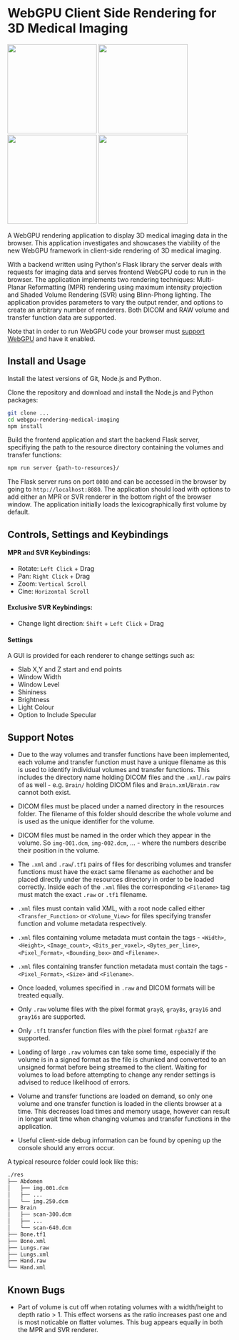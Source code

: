 # WebGPU Client Side Rendering for 3D Medical Imaging

<div style='display: inline-block'>
  <img src="https://i.postimg.cc/HLhYRQLd/Screenshot-2022-08-24-at-21-24-05.png" width="200"/>
  <img src="https://i.ibb.co/CbspjwV/Screenshot-2022-08-24-at-09-14-34.png" width="200"/>
  <img src="https://i.ibb.co/KbwjjGk/Screenshot-2022-08-24-at-21-56-03.png" width="200"/>
  <img src="https://i.ibb.co/k3PWwv6/Screenshot-2022-08-24-at-22-10-15.png" width="200"/>
</div>

A WebGPU rendering application to display 3D medical imaging data in the browser. This application investigates and showcases the viability of the new WebGPU framework in client-side rendering of 3D medical imaging.

With a backend written using Python's Flask library the server deals with requests for imaging data and serves frontend WebGPU code to run in the browser. The application implements two rendering techniques: Multi-Planar Reformatting (MPR) rendering using maximum intensity projection and Shaded Volume Rendering (SVR) using Blinn-Phong lighting. The application provides parameters to vary the output render, and options to create an arbitrary number of renderers. Both DICOM and RAW volume and transfer function data are supported.

Note that in order to run WebGPU code your browser must [support WebGPU](https://github.com/gpuweb/gpuweb/wiki/Implementation-Status) and have it enabled.

## Install and Usage
Install the latest versions of Git, Node.js and Python.

Clone the repository and download and install the Node.js and Python packages:
```bash
git clone ...
cd webgpu-rendering-medical-imaging
npm install
```
Build the frontend application and start the backend Flask server, specifiying the path to the resource directory containing the volumes and transfer functions:
```bash
npm run server {path-to-resources}/
```
The Flask server runs on port `8080` and can be accessed in the browser by going to `http://localhost:8080`. The application should load with options to add either an MPR or SVR renderer in the bottom right of the browser window. The application initially loads the lexicographically first volume by default.

## Controls, Settings and Keybindings
#### MPR and SVR Keybindings:
- Rotate: `Left Click` + Drag
- Pan: `Right Click` + Drag
- Zoom: `Vertical Scroll`
- Cine: `Horizontal Scroll`

#### Exclusive SVR Keybindings:
- Change light direction: `Shift` + `Left Click` + Drag

#### Settings
A GUI is provided for each renderer to change settings such as:
- Slab X,Y and Z start and end points
- Window Width
- Window Level
- Shininess
- Brightness
- Light Colour
- Option to Include Specular

## Support Notes
- Due to the way volumes and transfer functions have been implemented, each volume and transfer function must have a unique filename as this is used to identify individual volumes and transfer functions. This includes the directory name holding DICOM files and the `.xml`/`.raw` pairs of as well - e.g. `Brain/` holding DICOM files and `Brain.xml`/`Brain.raw` cannot both exist.

- DICOM files must be placed under a named directory in the resources folder. The filename of this folder should describe the whole volume and is used as the unique identifier for the volume.

- DICOM files must be named in the order which they appear in the volume. So `img-001.dcm`, `img-002.dcm`, ... - where the numbers describe their position in the volume.

- The `.xml` and `.raw`/`.tf1` pairs of files for describing volumes and transfer functions must have the exact same filename as eachother and be placed directly under the resources directory in order to be loaded correctly. Inside each of the `.xml` files the corresponding `<Filename>` tag must match the exact `.raw` or `.tf1` filename.

- `.xml` files must contain valid XML, with a root node called either `<Transfer_Function>` or `<Volume_View>` for files specifying transfer function and volume metadata respectively.

- `.xml` files containing volume metadata must contain the tags - `<Width>`, `<Height>`, `<Image_count>`, `<Bits_per_voxel>`, `<Bytes_per_line>`, `<Pixel_Format>`, `<Bounding_box>` and `<Filename>`.

- `.xml` files containing transfer function metadata must contain the tags - `<Pixel_Format>`, `<Size>` and `<Filename>`.

- Once loaded, volumes specified in `.raw` and DICOM formats will be treated equally.

- Only `.raw` volume files with the pixel format `gray8`, `gray8s`, `gray16` and `gray16s` are supported.

- Only `.tf1` transfer function files with the pixel format `rgba32f` are supported.

- Loading of large `.raw` volumes can take some time, especially if the volume is in a signed format as the file is chunked and converted to an unsigned format before being streamed to the client. Waiting for volumes to load before attempting to change any render settings is advised to reduce likelihood of errors.

- Volume and transfer functions are loaded on demand, so only one volume and one transfer function is loaded in the clients browser at a time. This decreases load times and memory usage, however can result in longer wait time when changing volumes and transfer functions in the application.

- Useful client-side debug information can be found by opening up the console should any errors occur.

A typical resource folder could look like this:

```bash
./res
├── Abdomen
│   ├── img.001.dcm
│   ├── ...
│   └── img.250.dcm
├── Brain 
│   ├── scan-300.dcm
│   ├── ...
│   └── scan-640.dcm
├── Bone.tf1
├── Bone.xml
├── Lungs.raw
├── Lungs.xml
├── Hand.raw
└── Hand.xml
```

## Known Bugs

- Part of volume is cut off when rotating volumes with a width/height to depth ratio > 1. This effect worsens as the ratio increases past one and is most noticable on flatter volumes. This bug appears equally in both the MPR and SVR renderer.
